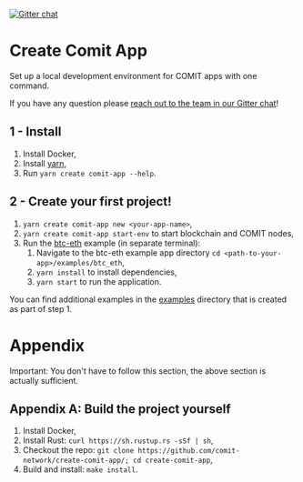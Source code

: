 [![Gitter chat](https://badges.gitter.im/gitterHQ/gitter.png)](https://gitter.im/comit-network/community)

# Create Comit App

Set up a local development environment for COMIT apps with one command.

If you have any question please [reach out to the team in our Gitter chat](https://gitter.im/comit-network/community)!

## 1 - Install

1. Install Docker,
2. Install [yarn](https://yarnpkg.com/lang/en/docs/install/),
3. Run `yarn create comit-app --help`.

## 2 - Create your first project!

1. `yarn create comit-app new <your-app-name>`,
2. `yarn create comit-app start-env` to start blockchain and COMIT nodes,
3. Run the [btc-eth](https://github.com/comit-network/create-comit-app/tree/master/new_project/examples/btc-eth) example (in separate terminal):
    1. Navigate to the btc-eth example app directory `cd <path-to-your-app>/examples/btc_eth`,
    2. `yarn install` to install dependencies,
    3. `yarn start` to run the application.

You can find additional examples in the [examples](https://github.com/comit-network/create-comit-app/tree/master/new_project/examples) directory that is created as part of step 1.

# Appendix

Important: You don't have to follow this section, the above section is actually sufficient.

## Appendix A: Build the project yourself

1. Install Docker,
2. Install Rust: `curl https://sh.rustup.rs -sSf | sh`,
3. Checkout the repo: `git clone https://github.com/comit-network/create-comit-app/; cd create-comit-app`,
4. Build and install: `make install`.
